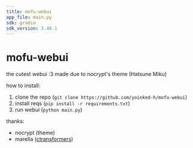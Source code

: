 ```yaml
---
title: mofu-webui
app_file: main.py
sdk: gradio
sdk_version: 3.40.1
---
```

[]("huggingface/metadata/above")

# mofu-webui

the cutest webui :3
made due to nocrypt's theme (Hatsune Miku)

how to install:
1. clone the repo (`git clone https://github.com/yoinked-h/mofu-webui`)
2. install reqs (`pip install -r requirements.txt`)
3. run webui (`python main.py`)

thanks:
- nocrypt (theme)
- marella ([ctransformers](https://github.com/marella/ctransformers))